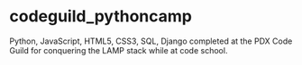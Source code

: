 # codeguild_pythoncamp
Python, JavaScript, HTML5, CSS3, SQL, Django completed at the PDX Code Guild for conquering the LAMP stack while at code school.
